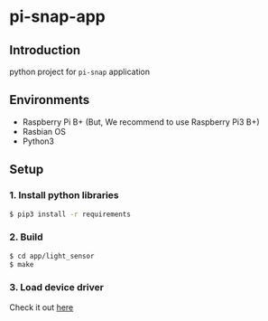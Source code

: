 # pi-snap-app

## Introduction

python project for `pi-snap` application

## Environments

- Raspberry Pi B+ (But, We recommend to use Raspberry Pi3 B+)
- Rasbian OS
- Python3

## Setup

### 1. Install python libraries

```bash
$ pip3 install -r requirements
```

### 2. Build

```bash
$ cd app/light_sensor
$ make
```

### 3. Load device driver

Check it out [here](https://github.com/eswww/pi-snap-cam-driver)
